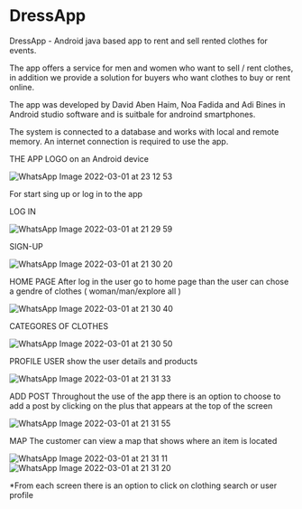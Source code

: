 # DressApp
DressApp - Android java based app to rent and sell rented clothes for events.

The app offers a service for men and women who want to sell / rent clothes, in addition we provide a solution for buyers who want clothes to buy or rent online.

The app was developed by David Aben Haim, Noa Fadida and Adi Bines in Android studio software and is suitbale for androind smartphones.

The system is connected to a database and works with local and remote memory. An internet connection is required to use the app.

THE APP LOGO
on an Android device

![WhatsApp Image 2022-03-01 at 23 12 53](https://user-images.githubusercontent.com/73758263/156249799-bdec9036-62c7-48b4-92b6-cbb8103fd1fa.jpeg)

For start sing up or log in to the app

LOG IN

![WhatsApp Image 2022-03-01 at 21 29 59](https://user-images.githubusercontent.com/73758263/156248825-485bad0b-d030-4ae2-a770-56bdfc2e4648.jpeg)


SIGN-UP

![WhatsApp Image 2022-03-01 at 21 30 20](https://user-images.githubusercontent.com/73758263/156248864-45e82144-fe03-4eec-a0c0-2217778d1812.jpeg)

HOME PAGE 
After log in the user go to home page than the user can chose a gendre of clothes ( woman/man/explore all )

![WhatsApp Image 2022-03-01 at 21 30 40](https://user-images.githubusercontent.com/73758263/156248881-dae98d3e-5ccc-4722-82ac-bc7130eddede.jpeg)


CATEGORES OF CLOTHES

![WhatsApp Image 2022-03-01 at 21 30 50](https://user-images.githubusercontent.com/73758263/156249247-34997011-8195-4c67-9218-3674747af9b7.jpeg)

PROFILE USER 
show the user details and products

![WhatsApp Image 2022-03-01 at 21 31 33](https://user-images.githubusercontent.com/73758263/156249031-bf4b98eb-c20d-4cd7-b028-e100325cac8c.jpeg)


ADD POST
Throughout the use of the app there is an option to choose to add a post by clicking on the plus that appears at the top of the screen

![WhatsApp Image 2022-03-01 at 21 31 55](https://user-images.githubusercontent.com/73758263/156249139-09a7442b-78a3-43c9-badd-f82fede38cd1.jpeg)

MAP
The customer can view a map that shows where an item is located

![WhatsApp Image 2022-03-01 at 21 31 11](https://user-images.githubusercontent.com/73758263/156250930-514afee6-17f9-47b3-a63f-9f6ec4d8f667.jpeg)
![WhatsApp Image 2022-03-01 at 21 31 20](https://user-images.githubusercontent.com/73758263/156250951-c81042d0-c90a-4710-a488-f6f1168c37a1.jpeg)
 
*From each screen there is an option to click on clothing search or user profile
